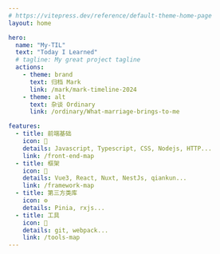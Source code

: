 ```yaml
---
# https://vitepress.dev/reference/default-theme-home-page
layout: home

hero:
  name: "My-TIL"
  text: "Today I Learned"
  # tagline: My great project tagline
  actions:
    - theme: brand
      text: 归档 Mark
      link: /mark/mark-timeline-2024
    - theme: alt
      text: 杂谈 Ordinary
      link: /ordinary/What-marriage-brings-to-me

features:
  - title: 前端基础
    icon: 📘
    details: Javascript, Typescript, CSS, Nodejs, HTTP...
    link: /front-end-map
  - title: 框架
    icon: 🔪
    details: Vue3, React, Nuxt, NestJs, qiankun...
    link: /framework-map
  - title: 第三方类库
    icon: ⚙️
    details: Pinia, rxjs...
  - title: 工具
    icon: 🧰
    details: git, webpack...
    link: /tools-map
---
```


